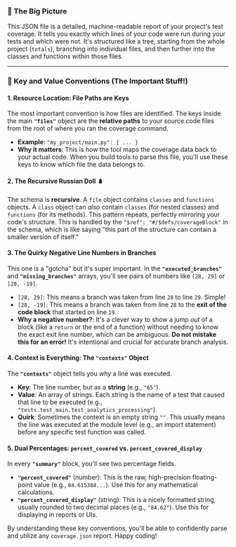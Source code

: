 ### 🎯 The Big Picture

This JSON file is a detailed, machine-readable report of your project's test coverage. It tells you exactly which lines of your code were run during your tests and which were not. It's structured like a tree, starting from the whole project (`totals`), branching into individual files, and then further into the classes and functions within those files.

-----

### 🔑 Key and Value Conventions (The Important Stuff\!)

#### 1\. Resource Location: File Paths are Keys

The most important convention is how files are identified. The keys inside the main **`"files"`** object are the **relative paths** to your source code files from the root of where you ran the coverage command.

  * **Example**: `"my_project/main.py": { ... }`
  * **Why it matters**: This is how the tool maps the coverage data back to your actual code. When you build tools to parse this file, you'll use these keys to know which file the data belongs to.

#### 2\. The Recursive Russian Doll 🪆

The schema is **recursive**. A `file` object contains `classes` and `functions` objects. A `class` object can *also* contain `classes` (for nested classes) and `functions` (for its methods). This pattern repeats, perfectly mirroring your code's structure. This is handled by the `"$ref": "#/$defs/coverageBlock"` in the schema, which is like saying "this part of the structure can contain a smaller version of itself."

#### 3\. The Quirky Negative Line Numbers in Branches

This one is a "gotcha" but it's super important. In the **`"executed_branches"`** and **`"missing_branches"`** arrays, you'll see pairs of numbers like `[28, 29]` or `[28, -19]`.

  * `[28, 29]`: This means a branch was taken from line `28` to line `29`. Simple\!
  * `[28, -19]`: This means a branch was taken from line `28` to the **exit of the code block** that started on line `19`.
  * **Why a negative number?**: It's a clever way to show a jump *out* of a block (like a `return` or the end of a function) without needing to know the exact exit line number, which can be ambiguous. **Do not mistake this for an error\!** It's intentional and crucial for accurate branch analysis.

#### 4\. Context is Everything: The `"contexts"` Object

The **`"contexts"`** object tells you *why* a line was executed.

  * **Key**: The line number, but as a **string** (e.g., `"65"`).
  * **Value**: An array of strings. Each string is the name of a test that caused that line to be executed (e.g., `"tests.test_main.test_analytics_processing"`).
  * **Quirk**: Sometimes the context is an empty string `""`. This usually means the line was executed at the module level (e.g., an import statement) before any specific test function was called.

#### 5\. Dual Percentages: `percent_covered` vs. `percent_covered_display`

In every **`"summary"`** block, you'll see two percentage fields.

  * **`"percent_covered"`** (number): This is the raw, high-precision floating-point value (e.g., `84.615384...`). Use this for any mathematical calculations.
  * **`"percent_covered_display"`** (string): This is a nicely formatted string, usually rounded to two decimal places (e.g., `"84.62"`). Use this for displaying in reports or UIs.

By understanding these key conventions, you'll be able to confidently parse and utilize any `coverage.json` report. Happy coding\!

